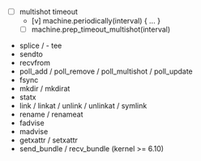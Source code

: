 - [ ] multishot timeout
  - [v] machine.periodically(interval) { ... }
  - [ ] machine.prep_timeout_multishot(interval)

- splice / - tee
- sendto
- recvfrom
- poll_add / poll_remove / poll_multishot / poll_update
- fsync
- mkdir / mkdirat
- statx
- link / linkat / unlink / unlinkat / symlink
- rename / renameat
- fadvise
- madvise
- getxattr / setxattr
- send_bundle / recv_bundle (kernel >= 6.10)
